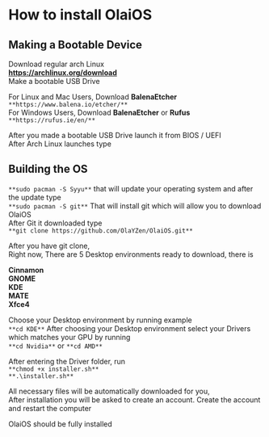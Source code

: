 # **How to install OlaiOS**

## Making a Bootable Device

Download regular arch Linux
<br />**https://archlinux.org/download**
<br />Make a bootable USB Drive

For Linux and Mac Users, Download **BalenaEtcher** `**https://www.balena.io/etcher/**`
<br />For Windows Users, Download **BalenaEtcher** or **Rufus** `**https://rufus.ie/en/**`

After you made a bootable USB Drive launch it from BIOS / UEFI
<br />After Arch Linux launches type

## Building the OS

`**sudo pacman -S Syyu**` that will update your operating system and after the update type
<br />`**sudo pacman -S git**` That will install git which will allow you to download OlaiOS
<br />After Git it downloaded type
<br />`**git clone https://github.com/OlaYZen/OlaiOS.git**`

After you have git clone,
<br />Right now, There are 5 Desktop environments ready to download, there is

**Cinnamon**
<br />**GNOME**
<br />**KDE**
<br />**MATE**
<br />**Xfce4**

Choose your Desktop environment by running example
<br />`**cd KDE**`
After choosing your Desktop environment select your Drivers which matches your GPU by running
<br />`**cd Nvidia**` or `**cd AMD**`


After entering the Driver folder, run
<br />`**chmod +x installer.sh**`
<br />`**.\installer.sh**`

All necessary files will be automatically downloaded for you,
<br />After installation you will be asked to create an account. Create the account and restart the computer

OlaiOS should be fully installed
